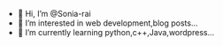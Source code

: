 - 👋 Hi, I’m @Sonia-rai
- 👀 I’m interested in web development,blog posts...
- 🌱 I’m currently learning python,c++,Java,wordpress...

